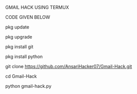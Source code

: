 GMAIL HACK USING TERMUX

CODE GIVEN BELOW

pkg update

pkg upgrade

pkg install git

pkg install python

git clone https://github.com/AnsariHacker07/Gmail-Hack.git

cd Gmail-Hack

python gmail-hack.py

